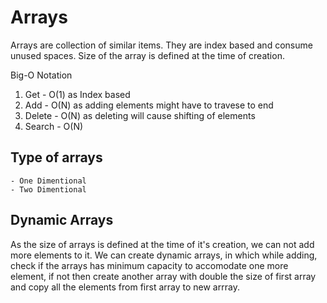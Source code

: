 # Arrays

Arrays are collection of similar items. They are index based and consume unused spaces.
Size of the array is defined at the time of creation.

Big-O Notation

1. Get - O(1) as Index based
2. Add  - O(N) as adding elements might have to travese to end
3. Delete - O(N) as deleting will cause shifting of elements
4. Search - O(N) 

## Type of arrays
    - One Dimentional
    - Two Dimentional

## Dynamic Arrays

As the size of arrays is defined at the time of it's creation, we can not add more elements to it. We can create dynamic arrays, in which while adding, check if the arrays has minimum capacity to accomodate one more element, if not then create another array with double the size of first array and copy all the elements from first array to new arrray. 
